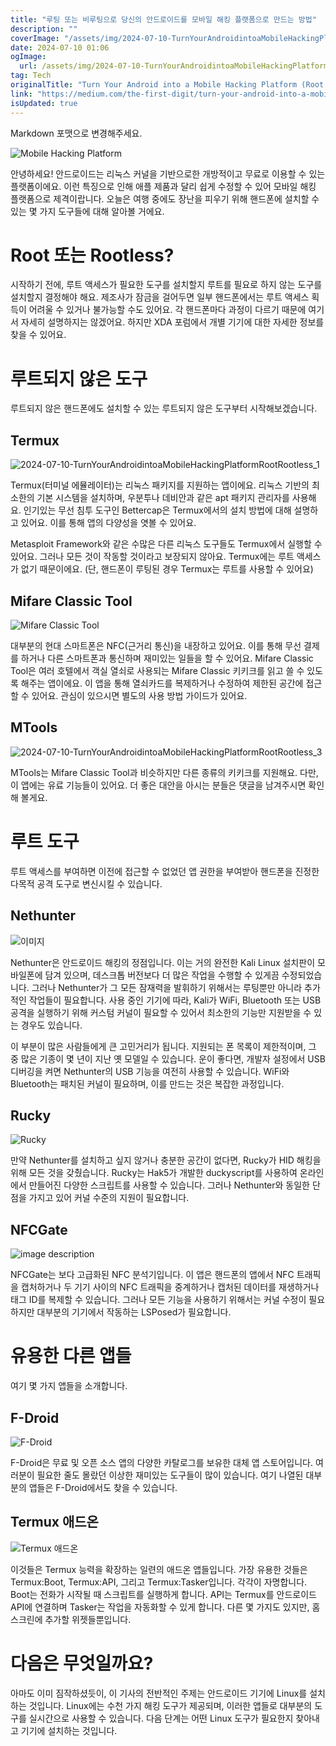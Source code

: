 ```yaml
---
title: "루팅 또는 비루팅으로 당신의 안드로이드를 모바일 해킹 플랫폼으로 만드는 방법"
description: ""
coverImage: "/assets/img/2024-07-10-TurnYourAndroidintoaMobileHackingPlatformRootRootless_0.png"
date: 2024-07-10 01:06
ogImage: 
  url: /assets/img/2024-07-10-TurnYourAndroidintoaMobileHackingPlatformRootRootless_0.png
tag: Tech
originalTitle: "Turn Your Android into a Mobile Hacking Platform (Root , Rootless)"
link: "https://medium.com/the-first-digit/turn-your-android-into-a-mobile-hacking-platform-root-rootless-5ead1ccdbe90"
isUpdated: true
---
```






Markdown 포맷으로 변경해주세요.

![Mobile Hacking Platform](/assets/img/2024-07-10-TurnYourAndroidintoaMobileHackingPlatformRootRootless_0.png)

안녕하세요! 안드로이드는 리눅스 커널을 기반으로한 개방적이고 무료로 이용할 수 있는 플랫폼이에요. 이런 특징으로 인해 애플 제품과 달리 쉽게 수정할 수 있어 모바일 해킹 플랫폼으로 제격이랍니다. 오늘은 여행 중에도 장난을 피우기 위해 핸드폰에 설치할 수 있는 몇 가지 도구들에 대해 알아볼 거에요.

# Root 또는 Rootless?

시작하기 전에, 루트 액세스가 필요한 도구를 설치할지 루트를 필요로 하지 않는 도구를 설치할지 결정해야 해요. 제조사가 잠금을 걸어두면 일부 핸드폰에서는 루트 액세스 획득이 어려울 수 있거나 불가능할 수도 있어요. 각 핸드폰마다 과정이 다르기 때문에 여기서 자세히 설명하지는 않겠어요. 하지만 XDA 포럼에서 개별 기기에 대한 자세한 정보를 찾을 수 있어요.

<div class="content-ad"></div>

# 루트되지 않은 도구

루트되지 않은 핸드폰에도 설치할 수 있는 루트되지 않은 도구부터 시작해보겠습니다.

## Termux

![2024-07-10-TurnYourAndroidintoaMobileHackingPlatformRootRootless_1](/assets/img/2024-07-10-TurnYourAndroidintoaMobileHackingPlatformRootRootless_1.png)

<div class="content-ad"></div>

Termux(터미널 에뮬레이터)는 리눅스 패키지를 지원하는 앱이에요. 리눅스 기반의 최소한의 기본 시스템을 설치하며, 우분투나 데비안과 같은 apt 패키지 관리자를 사용해요. 인기있는 무선 침투 도구인 Bettercap은 Termux에서의 설치 방법에 대해 설명하고 있어요. 이를 통해 앱의 다양성을 엿볼 수 있어요.

Metasploit Framework와 같은 수많은 다른 리눅스 도구들도 Termux에서 실행할 수 있어요. 그러나 모든 것이 작동할 것이라고 보장되지 않아요. Termux에는 루트 액세스가 없기 때문이에요. (단, 핸드폰이 루팅된 경우 Termux는 루트를 사용할 수 있어요)

## Mifare Classic Tool

![Mifare Classic Tool](/assets/img/2024-07-10-TurnYourAndroidintoaMobileHackingPlatformRootRootless_2.png)

<div class="content-ad"></div>

대부분의 현대 스마트폰은 NFC(근거리 통신)을 내장하고 있어요. 이를 통해 무선 결제를 하거나 다른 스마트폰과 통신하며 재미있는 일들을 할 수 있어요. Mifare Classic Tool은 여러 호텔에서 객실 열쇠로 사용되는 Mifare Classic 키키크를 읽고 쓸 수 있도록 해주는 앱이에요. 이 앱을 통해 열쇠카드를 복제하거나 수정하여 제한된 공간에 접근할 수 있어요. 관심이 있으시면 별도의 사용 방법 가이드가 있어요.

## MTools

![2024-07-10-TurnYourAndroidintoaMobileHackingPlatformRootRootless_3](/assets/img/2024-07-10-TurnYourAndroidintoaMobileHackingPlatformRootRootless_3.png)

MTools는 Mifare Classic Tool과 비슷하지만 다른 종류의 키키크를 지원해요. 다만, 이 앱에는 유료 기능들이 있어요. 더 좋은 대안을 아시는 분들은 댓글을 남겨주시면 확인해 볼게요.

<div class="content-ad"></div>

# 루트 도구

루트 액세스를 부여하면 이전에 접근할 수 없었던 앱 권한을 부여받아 핸드폰을 진정한 다목적 공격 도구로 변신시킬 수 있습니다.

## Nethunter

![이미지](/assets/img/2024-07-10-TurnYourAndroidintoaMobileHackingPlatformRootRootless_4.png)

<div class="content-ad"></div>

Nethunter은 안드로이드 해킹의 정점입니다. 이는 거의 완전한 Kali Linux 설치판이 모바일폰에 담겨 있으며, 데스크톱 버전보다 더 많은 작업을 수행할 수 있게끔 수정되었습니다. 그러나 Nethunter가 그 모든 잠재력을 발휘하기 위해서는 루팅뿐만 아니라 추가적인 작업들이 필요합니다. 사용 중인 기기에 따라, Kali가 WiFi, Bluetooth 또는 USB 공격을 실행하기 위해 커스텀 커널이 필요할 수 있어서 최소한의 기능만 지원받을 수 있는 경우도 있습니다.

이 부분이 많은 사람들에게 큰 고민거리가 됩니다. 지원되는 폰 목록이 제한적이며, 그 중 많은 기종이 몇 년이 지난 옛 모델일 수 있습니다. 운이 좋다면, 개발자 설정에서 USB 디버깅을 켜면 Nethunter의 USB 기능을 여전히 사용할 수 있습니다. WiFi와 Bluetooth는 패치된 커널이 필요하며, 이를 만드는 것은 복잡한 과정입니다.

## Rucky

![Rucky](/assets/img/2024-07-10-TurnYourAndroidintoaMobileHackingPlatformRootRootless_5.png)

<div class="content-ad"></div>

만약 Nethunter를 설치하고 싶지 않거나 충분한 공간이 없다면, Rucky가 HID 해킹을 위해 모든 것을 갖췄습니다. Rucky는 Hak5가 개발한 duckyscript를 사용하여 온라인에서 만들어진 다양한 스크립트를 사용할 수 있습니다. 그러나 Nethunter와 동일한 단점을 가지고 있어 커널 수준의 지원이 필요합니다.

## NFCGate

![image description](/assets/img/2024-07-10-TurnYourAndroidintoaMobileHackingPlatformRootRootless_6.png)

NFCGate는 보다 고급화된 NFC 분석기입니다. 이 앱은 핸드폰의 앱에서 NFC 트래픽을 캡처하거나 두 기기 사이의 NFC 트래픽을 중계하거나 캡처된 데이터를 재생하거나 태그 ID를 복제할 수 있습니다. 그러나 모든 기능을 사용하기 위해서는 커널 수정이 필요하지만 대부분의 기기에서 작동하는 LSPosed가 필요합니다.

<div class="content-ad"></div>

# 유용한 다른 앱들

여기 몇 가지 앱들을 소개합니다. 

## F-Droid

![F-Droid](/assets/img/2024-07-10-TurnYourAndroidintoaMobileHackingPlatformRootRootless_7.png)

<div class="content-ad"></div>

F-Droid은 무료 및 오픈 소스 앱의 다양한 카탈로그를 보유한 대체 앱 스토어입니다. 여러분이 필요한 줄도 몰랐던 이상한 재미있는 도구들이 많이 있습니다. 여기 나열된 대부분의 앱들은 F-Droid에서도 찾을 수 있습니다.

## Termux 애드온

![Termux 애드온](/assets/img/2024-07-10-TurnYourAndroidintoaMobileHackingPlatformRootRootless_8.png)

이것들은 Termux 능력을 확장하는 일련의 애드온 앱들입니다. 가장 유용한 것들은 Termux:Boot, Termux:API, 그리고 Termux:Tasker입니다. 각각이 자명합니다. Boot는 전화가 시작될 때 스크립트를 실행하게 합니다. API는 Termux를 안드로이드 API에 연결하며 Tasker는 작업을 자동화할 수 있게 합니다. 다른 몇 가지도 있지만, 홈 스크린에 추가할 위젯들뿐입니다.

<div class="content-ad"></div>

# 다음은 무엇일까요?

아마도 이미 짐작하셨듯이, 이 기사의 전반적인 주제는 안드로이드 기기에 Linux를 설치하는 것입니다. Linux에는 수천 가지 해킹 도구가 제공되며, 이러한 앱들로 대부분의 도구를 실시간으로 사용할 수 있습니다. 다음 단계는 어떤 Linux 도구가 필요한지 찾아내고 기기에 설치하는 것입니다.